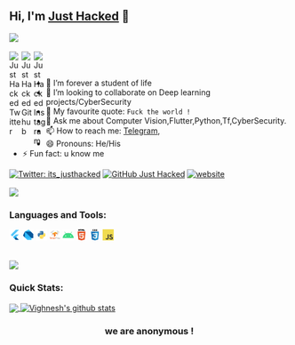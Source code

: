 ## Hi, I'm [Just Hacked](https://justhacked.tech) 👋

![](https://komarev.com/ghpvc/?username=just-hacked)

<a href="https://twitter.com/its_justhacked">
  <img align="left" alt="Just Hacked Twitter" width="22px" src="https://cdn.jsdelivr.net/npm/simple-icons@v3/icons/twitter.svg" />
</a>
<a href="https://github.com/just-hacked">
  <img align="left" alt="Just Hacked Github" width="22px" src="https://cdn.jsdelivr.net/npm/simple-icons@v3/icons/github.svg" />
</a>
<a href="https://www.instagram.com/its_justhacked">
  <img align="left" alt="Just Hacked Instagram" width="22px" src="https://cdn.jsdelivr.net/npm/simple-icons@v3/icons/instagram.svg" />
</a>


<br/>
<br/>


- 🌱 I’m forever a student of life
- 👯 I’m looking to collaborate on Deep learning projects/CyberSecurity
- 🤔 My favourite quote: `Fuck the world !`
- 💬 Ask me about Computer Vision,Flutter,Python,Tf,CyberSecurity.
- 📫 How to reach me: [Telegram](https://t.me/its_justhacked/),
- 😄 Pronouns: He/His
- ⚡ Fun fact: u know me

[![Twitter: its_justhacked](https://img.shields.io/twitter/follow/its_justhacked?style=social)](https://twitter.com/its_justhacked)
[![GitHub Just Hacked](https://img.shields.io/github/followers/vighneshdeepweb?label=follow&style=social)](https://github.com/just-hacked)
[![website](https://img.shields.io/badge/PortfolioWebsite-website-2648ff?style=flat-square&logo=google-chrome)](https://justhacked.tk/)

<a href="https://github.com/just-hacked">
<img align="center" src="https://1.bp.blogspot.com/-DnCqyKFMm-A/YB4IL6MkPWI/AAAAAAAAFf8/y8EkdxKk0dM4jDf2Zqr-j1r77Adlcj54gCLcBGAsYHQ/s2048/0001-14658099030_20201221_094700_0000.png" />
</a>

### Languages and Tools:  

<code><img height="20" src="https://raw.githubusercontent.com/github/explore/80688e429a7d4ef2fca1e82350fe8e3517d3494d/topics/flutter/flutter.png"></code>
<code><img height="20" src="https://raw.githubusercontent.com/github/explore/80688e429a7d4ef2fca1e82350fe8e3517d3494d/topics/dart/dart.png"></code>
<code><img height="20" src="https://raw.githubusercontent.com/github/explore/80688e429a7d4ef2fca1e82350fe8e3517d3494d/topics/python/python.png"></code>
<code><img height="20" src="https://raw.githubusercontent.com/github/explore/80688e429a7d4ef2fca1e82350fe8e3517d3494d/topics/tensorflow/tensorflow.png"></code>
<code><img height="20" src="https://raw.githubusercontent.com/github/explore/80688e429a7d4ef2fca1e82350fe8e3517d3494d/topics/android/android.png"></code>
<code><img height="20" src="https://raw.githubusercontent.com/github/explore/80688e429a7d4ef2fca1e82350fe8e3517d3494d/topics/html/html.png"></code>
<code><img height="20" src="https://raw.githubusercontent.com/github/explore/80688e429a7d4ef2fca1e82350fe8e3517d3494d/topics/css/css.png"></code>
<code><img height="20" src="https://raw.githubusercontent.com/github/explore/80688e429a7d4ef2fca1e82350fe8e3517d3494d/topics/javascript/javascript.png"></code>


<br/>

<a href="https://github.com/just-hacked">
<img align="center" src="https://1.bp.blogspot.com/-TjQ2ri9ctfE/YB4Ht6XavxI/AAAAAAAAFf0/OP0YxEMKfhsLGk9tY1qeRywVDOUSlO3HwCLcBGAsYHQ/w600/standard%2B%25281%2529.gif" />
</a>

### Quick Stats:

<a href="https://github.com/just-hacked">
  <img align="center" src="https://github-readme-stats.vercel.app/api/top-langs/?username=just-hacked&theme=dark&hide=TCL" />
</a>

<a href="https://github.com/just-hacked">
  <img align="center" src="https://github-readme-stats.vercel.app/api?username=just-hacked&show_icons=true&theme=tokyonight&count_private=true&line_height=33" alt="Vighnesh's github stats"/>
</a>

<div align="center">

### we are anonymous !

</div>
















